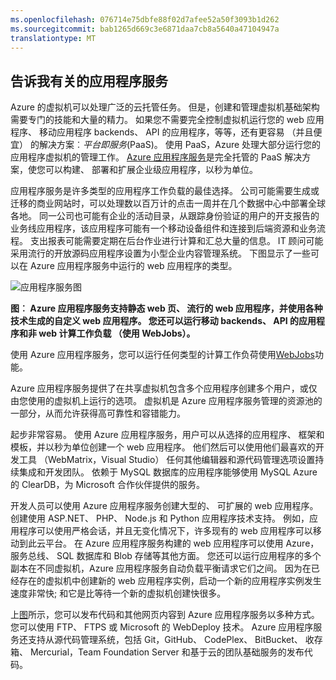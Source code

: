 ```yaml
---
ms.openlocfilehash: 076714e75dbfe88f02d7afee52a50f3093b1d262
ms.sourcegitcommit: bab1265d669c3e6871daa7cb8a5640a47104947a
translationtype: MT
---
```

<a name="tellmeas"></a>
## 告诉我有关的应用程序服务

Azure 的虚拟机可以处理广泛的云托管任务。 但是，创建和管理虚拟机基础架构需要专门的技能和大量的精力。 如果您不需要完全控制虚拟机运行您的 web 应用程序、 移动应用程序 backends、 API 的应用程序，等等，还有更容易 （并且便宜） 的解决方案︰*平台即服务*(PaaS)。 使用 PaaS，Azure 处理大部分运行您的应用程序虚拟机的管理工作。 [Azure 应用程序服务](../article/app-service/app-service-value-prop-what-is.md)是完全托管的 PaaS 解决方案，使您可以构建、 部署和扩展企业级应用程序，以秒为单位。

应用程序服务是许多类型的应用程序工作负载的最佳选择。 公司可能需要生成或迁移的商业网站时，可以处理数以百万计的点击一周并在几个数据中心中部署全球各地。 同一公司也可能有企业的活动目录，从跟踪身份验证的用户的开支报告的业务线应用程序，该应用程序可能有一个移动设备组件和连接到后端资源和业务流程。 支出报表可能需要定期在后台作业进行计算和汇总大量的信息。 IT 顾问可能采用流行的开放源码应用程序设置为小型企业内容管理系统。 下图显示了一些可以在 Azure 应用程序服务中运行的 web 应用程序的类型。

<a name="appservice_diagram"></a>
![应用程序服务图](media/app-service-choose-me-content/diagram.png)
 
**图︰ Azure 应用程序服务支持静态 web 页、 流行的 web 应用程序，并使用各种技术生成的自定义 web 应用程序。 您还可以运行移动 backends、 API 的应用程序和非 web 计算工作负载 （使用 WebJobs）。** 

使用 Azure 应用程序服务，您可以运行任何类型的计算工作负荷使用[WebJobs](../article/app-service-web/websites-webjobs-resources.md)功能。 

Azure 应用程序服务提供了在共享虚拟机包含多个应用程序创建多个用户，或仅由您使用的虚拟机上运行的选项。 虚拟机是 Azure 应用程序服务管理的资源池的一部分，从而允许获得高可靠性和容错能力。

起步非常容易。 使用 Azure 应用程序服务，用户可以从选择的应用程序、 框架和模板，并以秒为单位创建一个 web 应用程序。 他们然后可以使用他们最喜欢的开发工具 （WebMatrix，Visual Studio） 任何其他编辑器和源代码管理选项设置持续集成和开发团队。 依赖于 MySQL 数据库的应用程序能够使用 MySQL Azure 的 ClearDB，为 Microsoft 合作伙伴提供的服务。

开发人员可以使用 Azure 应用程序服务创建大型的、 可扩展的 web 应用程序。 创建使用 ASP.NET、 PHP、 Node.js 和 Python 应用程序技术支持。 例如，应用程序可以使用严格会话，并且无变化情况下，许多现有的 web 应用程序可以移动到此云平台。 在 Azure 应用程序服务构建的 web 应用程序可以使用 Azure，服务总线、 SQL 数据库和 Blob 存储等其他方面。 您还可以运行应用程序的多个副本在不同虚拟机，Azure 应用程序服务自动负载平衡请求它们之间。 因为在已经存在的虚拟机中创建新的 web 应用程序实例，启动一个新的应用程序实例发生速度非常快; 和它是比等待一个新的虚拟机创建快很多。

上[图](#appservice_diagram)所示，您可以发布代码和其他网页内容到 Azure 应用程序服务以多种方式。 您可以使用 FTP、 FTPS 或 Microsoft 的 WebDeploy 技术。 Azure 应用程序服务还支持从源代码管理系统，包括 Git，GitHub、 CodePlex、 BitBucket、 收存箱、 Mercurial，Team Foundation Server 和基于云的团队基础服务的发布代码。

